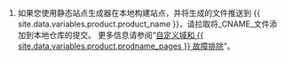 1. 如果您使用静态站点生成器在本地构建站点，并将生成的文件推送到 {{ site.data.variables.product.product_name }}，请拉取将_CNAME_文件添加到本地仓库的提交。 更多信息请参阅“[自定义域和 {{ site.data.variables.product.prodname_pages }} 故障排除](/articles/troubleshooting-custom-domains-and-github-pages#cname-errors)”。
